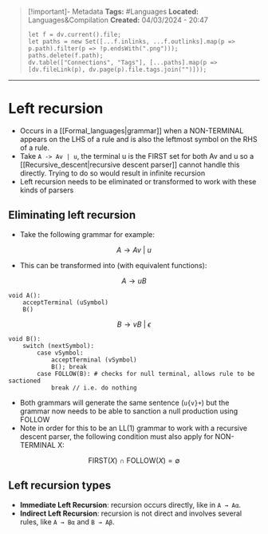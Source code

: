 > [!important]- Metadata
> **Tags:** #Languages 
> **Located:** Languages&Compilation
> **Created:** 04/03/2024 - 20:47
> ```dataviewjs
> let f = dv.current().file;
> let paths = new Set([...f.inlinks, ...f.outlinks].map(p => p.path).filter(p => !p.endsWith(".png")));
> paths.delete(f.path);
> dv.table(["Connections", "Tags"], [...paths].map(p => [dv.fileLink(p), dv.page(p).file.tags.join("")]));
> ```

___
# Left recursion

- Occurs in a [[Formal_languages|grammar]] when a NON-TERMINAL appears on the LHS of a rule and is also the leftmost symbol on the RHS of a rule.
- Take `A -> Av | u`, the terminal u is the FIRST set for both Av and u so a [[Recursive_descent|recursive descent parser]] cannot handle this directly. Trying to do so would result in infinite recursion
- Left recursion needs to be eliminated or transformed to work with these kinds of parsers


## Eliminating left recursion
- Take the following grammar for example: 

$$A\to Av \ | \ u$$
- This can be transformed into (with equivalent functions):

$$A\to uB$$
```
void A():
    acceptTerminal (uSymbol) 
    B()
```
$$B\to vB \ | \ \epsilon$$
```
void B():
    switch (nextSymbol):
        case vSymbol:
            acceptTerminal (vSymbol)
            B(); break
        case FOLLOW(B): # checks for null terminal, allows rule to be sactioned
            break // i.e. do nothing 
```
- Both grammars will generate the same sentence (`u{v}+`) but the grammar now needs to be able to sanction a null production using FOLLOW
- Note in order for this to be an LL(1) grammar to work with a recursive descent  parser, the following condition must also apply for NON-TERMINAL X:

$$\text{FIRST}(X)\ \cap \ \text{FOLLOW}(X)= \emptyset$$

## Left recursion types

- **Immediate Left Recursion**: recursion occurs directly, like in `A → Aα`.
- **Indirect Left Recursion**: recursion is not direct and involves several rules, like `A → Bα` and `B → Aβ`.
